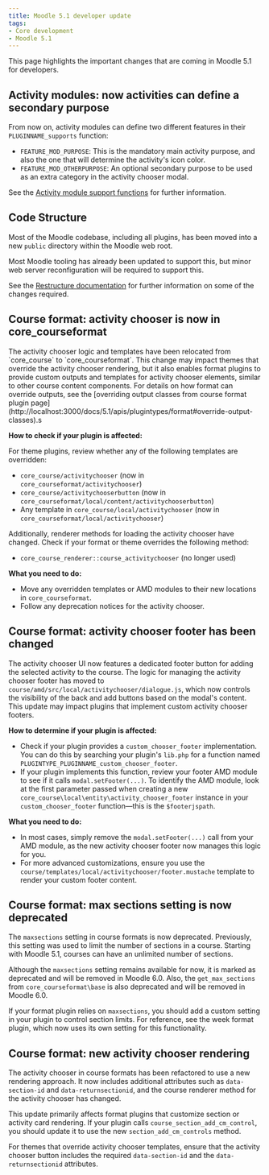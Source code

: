 ```yaml
---
title: Moodle 5.1 developer update
tags:
- Core development
- Moodle 5.1
---
```


<!-- markdownlint-disable no-inline-html -->

This page highlights the important changes that are coming in Moodle 5.1 for developers.

## Activity modules: now activities can define a secondary purpose

<Since version="5.1" issueNumber="MDL-85598" />

From now on, activity modules can define two different features in their `PLUGINNAME_supports` function:

- `FEATURE_MOD_PURPOSE`: This is the mandatory main activity purpose, and also the one that will determine the activity's icon color.
- `FEATURE_MOD_OTHERPURPOSE`: An optional secondary purpose to be used as an extra category in the activity chooser modal.

See the [Activity module support functions](./apis/plugintypes/mod#activity-module-support-functions) for further information.

## Code Structure

<Since version="5.1" issueNumber="MDL-83424" />

Most of the Moodle codebase, including all plugins, has been moved into a new `public` directory within the Moodle web root.

Most Moodle tooling has already been updated to support this, but minor web server reconfiguration will be required to support this.

See the [Restructure documentation](./guides/restructure/index.md) for further information on some of the changes required.

## Course format: activity chooser is now in core_courseformat

<Since version="5.1" issueNumber="MDL-85597" />
The activity chooser logic and templates have been relocated from `core_course` to `core_courseformat`. This change may impact themes that override the activity chooser rendering, but it also enables format plugins to provide custom outputs and templates for activity chooser elements, similar to other course content components. For details on how format can override outputs, see the [overriding output classes from course format plugin page](http://localhost:3000/docs/5.1/apis/plugintypes/format#override-output-classes).s

**How to check if your plugin is affected:**

For theme plugins, review whether any of the following templates are overridden:

- `core_course/activitychooser` (now in `core_courseformat/activitychooser`)
- `core_course/activitychooserbutton` (now in `core_courseformat/local/content/activitychooserbutton`)
- Any template in `core_course/local/activitychooser` (now in `core_courseformat/local/activitychooser`)

Additionally, renderer methods for loading the activity chooser have changed. Check if your format or theme overrides the following method:

- `core_course_renderer::course_activitychooser` (no longer used)

**What you need to do:**

- Move any overridden templates or AMD modules to their new locations in `core_courseformat`.
- Follow any deprecation notices for the activity chooser.

## Course format: activity chooser footer has been changed

<Since version="5.1" issueNumber="MDL-85597" />

The activity chooser UI now features a dedicated footer button for adding the selected activity to the course. The logic for managing the activity chooser footer has moved to `course/amd/src/local/activitychooser/dialogue.js`, which now controls the visibility of the back and add buttons based on the modal's content. This update may impact plugins that implement custom activity chooser footers.

**How to determine if your plugin is affected:**

- Check if your plugin provides a `custom_chooser_footer` implementation. You can do this by searching your plugin's `lib.php` for a function named `PLUGINTYPE_PLUGINNAME_custom_chooser_footer`.
- If your plugin implements this function, review your footer AMD module to see if it calls `modal.setFooter(...)`. To identify the AMD module, look at the first parameter passed when creating a new `core_course\local\entity\activity_chooser_footer` instance in your `custom_chooser_footer` function—this is the `$footerjspath`.

**What you need to do:**

- In most cases, simply remove the `modal.setFooter(...)` call from your AMD module, as the new activity chooser footer now manages this logic for you.
- For more advanced customizations, ensure you use the `course/templates/local/activitychooser/footer.mustache` template to render your custom footer content.

## Course format: max sections setting is now deprecated

<Since version="5.1" issueNumber="MDL-84291" />

The `maxsections` setting in course formats is now deprecated. Previously, this setting was used to limit the number of sections in a course. Starting with Moodle 5.1, courses can have an unlimited number of sections.

Although the `maxsections` setting remains available for now, it is marked as deprecated and will be removed in Moodle 6.0. Also, the `get_max_sections` from `core_courseformat\base` is also deprecated and will be removed in Moodle 6.0.

If your format plugin relies on `maxsections`, you should add a custom setting in your plugin to control section limits. For reference, see the week format plugin, which now uses its own setting for this functionality.

## Course format: new activity chooser rendering

<Since version="5.1" issueNumber="MDL-80295" />

The activity chooser in course formats has been refactored to use a new rendering approach. It now includes additional attributes such as `data-section-id` and `data-returnsectionid`, and the course renderer method for the activity chooser has changed.

This update primarily affects format plugins that customize section or activity card rendering. If your plugin calls `course_section_add_cm_control`, you should update it to use the new `section_add_cm_controls` method.

For themes that override activity chooser templates, ensure that the activity chooser button includes the required `data-section-id` and the `data-returnsectionid` attributes.
